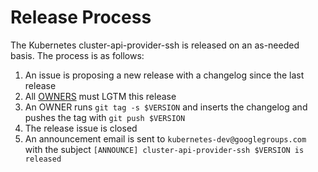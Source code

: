 # Release Process

The Kubernetes cluster-api-provider-ssh is released on an as-needed basis. The
process is as follows:

1. An issue is proposing a new release with a changelog since the last release
1. All [OWNERS](OWNERS) must LGTM this release
1. An OWNER runs `git tag -s $VERSION` and inserts the changelog and pushes
   the tag with `git push $VERSION`
1. The release issue is closed
1. An announcement email is sent to `kubernetes-dev@googlegroups.com` with
   the subject `[ANNOUNCE] cluster-api-provider-ssh $VERSION is released`
